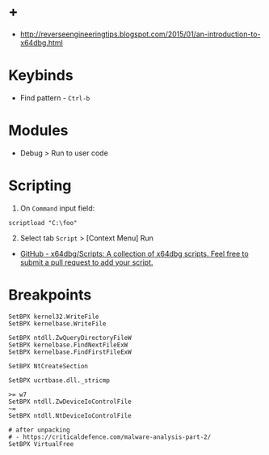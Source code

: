 # + 

- http://reverseengineeringtips.blogspot.com/2015/01/an-introduction-to-x64dbg.html

# Keybinds

- Find pattern - `Ctrl-b`

# Modules

- Debug > Run to user code

# Scripting

1. On `Command` input field: 

```
scriptload "C:\foo"
```

2. Select tab `Script` > [Context Menu] Run

- [GitHub \- x64dbg/Scripts: A collection of x64dbg scripts\. Feel free to submit a pull request to add your script\.](https://github.com/x64dbg/Scripts/)

# Breakpoints

```
SetBPX kernel32.WriteFile
SetBPX kernelbase.WriteFile

SetBPX ntdll.ZwQueryDirectoryFileW
SetBPX kernelbase.FindNextFileExW
SetBPX kernelbase.FindFirstFileExW

SetBPX NtCreateSection

SetBPX ucrtbase.dll._stricmp

>= w7
SetBPX ntdll.ZwDeviceIoControlFile
~=
SetBPX ntdll.NtDeviceIoControlFile

# after unpacking
# - https://criticaldefence.com/malware-analysis-part-2/
SetBPX VirtualFree
```
